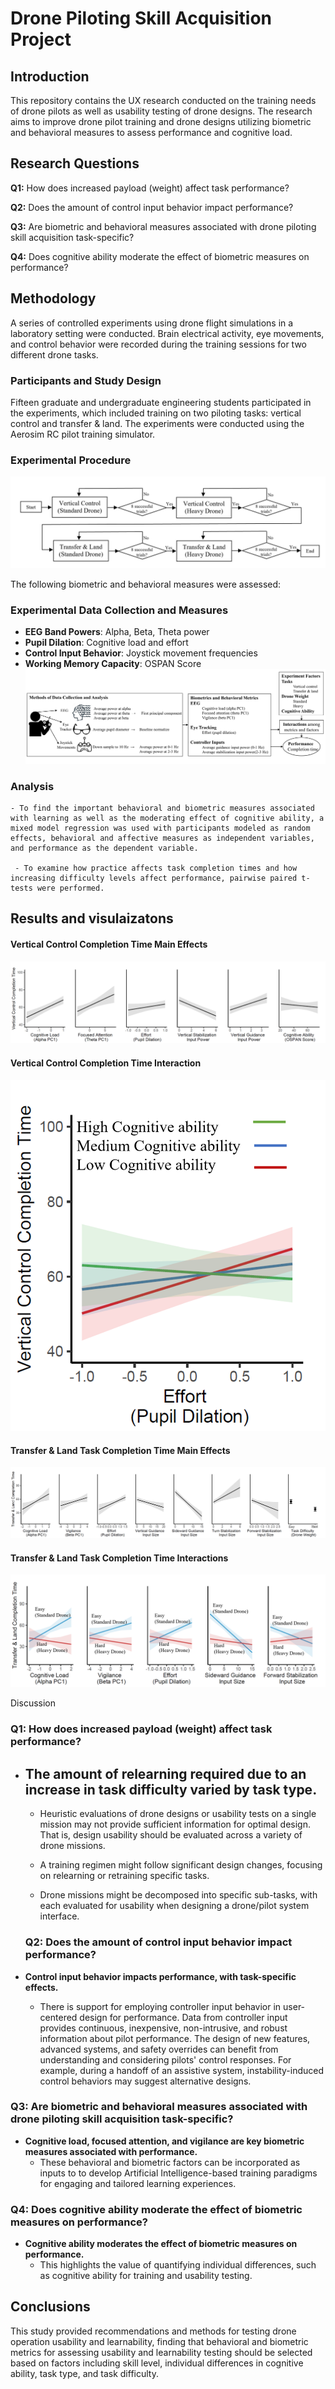 # Drone Piloting Skill Acquisition Project
## Introduction
This repository contains the UX research conducted on the training needs of drone pilots as well as usability testing of drone designs. The research aims to improve drone pilot training and drone designs utilizing biometric and behavioral measures to assess performance and cognitive load.


## Research Questions

 **Q1:** How does increased payload (weight) affect task performance? 

 **Q2:** Does the amount of control input behavior impact performance?

 **Q3:** Are biometric and behavioral measures associated with drone piloting skill acquisition task-specific?
 
 **Q4:** Does cognitive ability moderate the effect of biometric measures on performance?
 

 
 
## Methodology

A series of controlled experiments using drone flight simulations in a laboratory setting were conducted. Brain electrical activity, eye movements, and control behavior were recorded during the training sessions for two different drone tasks. 

### Participants and Study Design
Fifteen graduate and undergraduate engineering students participated in the experiments, which included training on two piloting tasks: vertical control and transfer & land. The experiments were conducted using the Aerosim RC pilot training simulator.

### Experimental Procedure
![Experimental Procedure](graph/experimental_procedure.JPG)



The following biometric and behavioral measures were assessed:

### Experimental Data Collection and Measures
- **EEG Band Powers**: Alpha, Beta, Theta power
- **Pupil Dilation**: Cognitive load and effort
- **Control Input Behavior**: Joystick movement frequencies
- **Working Memory Capacity**: OSPAN Score
![Data Collection and Measures](graph/Data_Measures.jpg)

### Analysis

    - To find the important behavioral and biometric measures associated with learning as well as the moderating effect of cognitive ability, a mixed model regression was used with participants modeled as random effects, behavioral and affective measures as independent variables, and performance as the dependent variable. 

     - To examine how practice affects task completion times and how increasing difficulty levels affect performance, pairwise paired t-tests were performed.


## Results and visulaizatons
#### Vertical Control Completion Time Main Effects
![Vertical Control Completion Time Main Effects](graph/VerticalTask.png)

#### Vertical Control Completion Time Interaction
![Vertical Control Completion Time Interaction](graph/VerticalTask_Interactions.png)

#### Transfer & Land Task Completion Time Main Effects
![Transfer & Land Task Completion Time Main Effects](graph/TransferTask.png)

#### Transfer & Land Task Completion Time Interactions
![Transfer & Land Task Completion Time Interactions](graph/TransferTask_Interactions.png)


Discussion

### Q1: How does increased payload (weight) affect task performance?
- **The amount of relearning required due to an increase in task difficulty varied by task type.**
    - 
    - Heuristic evaluations of drone designs or usability tests on a single mission may not provide sufficient information for optimal design. That is, design usability should be evaluated across a variety of drone missions.

    - A training regimen might follow significant design changes, focusing on relearning or retraining specific tasks.
 
    - Drone missions might be decomposed into specific sub-tasks, with each evaluated for usability when designing a drone/pilot system interface.
 
  ### Q2: Does the amount of control input behavior impact performance?
- **Control input behavior impacts performance, with task-specific effects.**
    - There is support for employing controller input behavior in user-centered design for performance. Data from controller input provides continuous, inexpensive, non-intrusive, and robust information about pilot performance. The design of new features, advanced systems, and safety overrides can benefit from understanding and considering pilots' control responses. For example, during a handoff of an assistive system, instability-induced control behaviors may suggest alternative designs. 


### Q3: Are biometric and behavioral measures associated with drone piloting skill acquisition task-specific?
- **Cognitive load, focused attention, and vigilance are key biometric measures associated with performance.**
    - These behavioral and biometric factors can be incorporated as inputs to to develop Artificial Intelligence-based training paradigms for engaging and tailored learning experiences.
      

### Q4: Does cognitive ability moderate the effect of biometric measures on performance?
- **Cognitive ability moderates the effect of biometric measures on performance.**
    - This highlights the value of quantifying individual differences, such as cognitive ability for training and usability testing.



## Conclusions

This study provided recommendations and methods for testing drone operation usability and learnability, finding that behavioral and biometric metrics for assessing usability and learnability testing should be selected based on factors including skill level, individual differences in cognitive ability, task type, and task difficulty.

